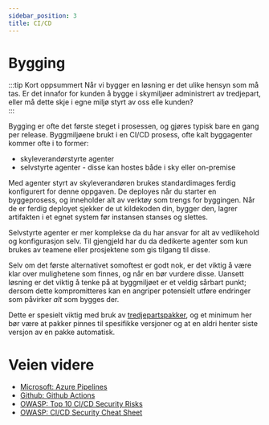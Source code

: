 ```yaml
---
sidebar_position: 3
title: CI/CD
---
```


# Bygging 
:::tip Kort oppsummert
Når vi bygger en løsning er det ulike hensyn som må tas. Er det innafor for kunden å bygge i skymiljøer administrert av tredjepart, eller må dette skje i egne miljø styrt av oss elle kunden?  
:::

Bygging er ofte det første steget i prosessen, og gjøres typisk bare en gang per release. Byggmiljøene brukt i en CI/CD prosess, ofte kalt byggagenter kommer ofte i to former: 
* skyleverandørstyrte agenter
* selvstyrte agenter - disse kan hostes både i sky eller on-premise

Med agenter styrt av skyleverandøren brukes standardimages ferdig konfigurert for denne oppgaven. De deployes når du starter en byggeprosess, og inneholder alt av verktøy som trengs for byggingen. Når de er ferdig deployet sjekker de ut kildekoden din, bygger den, lagrer artifakten i et egnet system før instansen stanses og slettes. 

Selvstyrte agenter er mer komplekse da du har ansvar for alt av vedlikehold og konfigurasjon selv. Til gjengjeld har du da dedikerte agenter som kun brukes av teamene eller prosjektene som gis tilgang til disse. 

Selv om det første alternativet somoftest er godt nok, er det viktig å være klar over mulighetene som finnes, og når en bør vurdere disse. Uansett løsning er det viktig å tenke på at byggmiljøet er et veldig sårbart punkt; dersom dette kompromitteres kan en angriper potensielt utføre endringer som påvirker _alt_ som bygges der. 

Dette er spesielt viktig med bruk av [tredjepartspakker](../03_utvikle/05_software_supply_chain.md), og et minimum her bør være at pakker pinnes til spesifikke versjoner og at en aldri henter siste versjon av en pakke automatisk. 

# Veien videre
* [Microsoft: Azure Pipelines](https://learn.microsoft.com/en-us/azure/devops/pipelines/get-started/pipelines-get-started?view=azure-devops)
* [Github: Github Actions](https://docs.github.com/en/actions)
* [OWASP: Top 10 CI/CD Security Risks](https://owasp.org/www-project-top-10-ci-cd-security-risks/)
* [OWASP: CI/CD Security Cheat Sheet](https://cheatsheetseries.owasp.org/cheatsheets/CI_CD_Security_Cheat_Sheet.html)